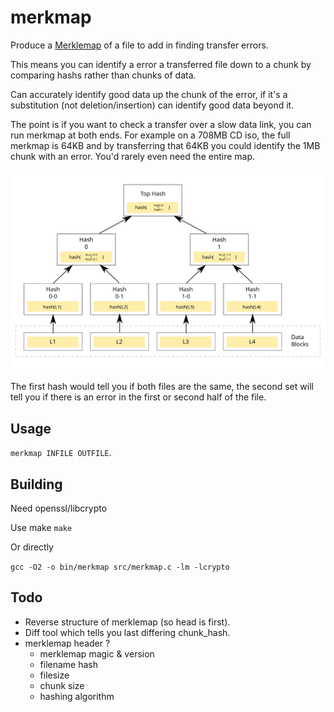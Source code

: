 # merkmap

Produce a [Merklemap](https://en.wikipedia.org/wiki/Merkle_tree) of a file to add in finding transfer errors.

This means you can identify a error a transferred file down to a chunk by comparing hashs rather than chunks of data.

Can accurately identify good data up the chunk of the error, if it's a substitution (not deletion/insertion) can identify good data beyond it.

The point is if you want to check a transfer over a slow data link, you can run merkmap at both ends. For example on a 708MB CD iso, the full merkmap is 64KB and by transferring that 64KB you could identify the 1MB chunk with an error. You'd rarely even need the entire map.

![Merkle map - David Göthbergvia & Azaghal wikipedia CC1](docs/Hash_Tree.svg)

The first hash would tell you if both files are the same, the second set will tell you if there is an error in the first or second half of the file.

## Usage

`merkmap INFILE OUTFILE`.

## Building

Need openssl/libcrypto

Use make `make`

Or directly

`gcc -O2 -o bin/merkmap src/merkmap.c -lm -lcrypto`

## Todo

* Reverse structure of merklemap (so head is first).
* Diff tool which tells you last differing chunk_hash.
* merklemap header ?
  - merklemap magic & version
  - filename hash
  - filesize
  - chunk size
  - hashing algorithm